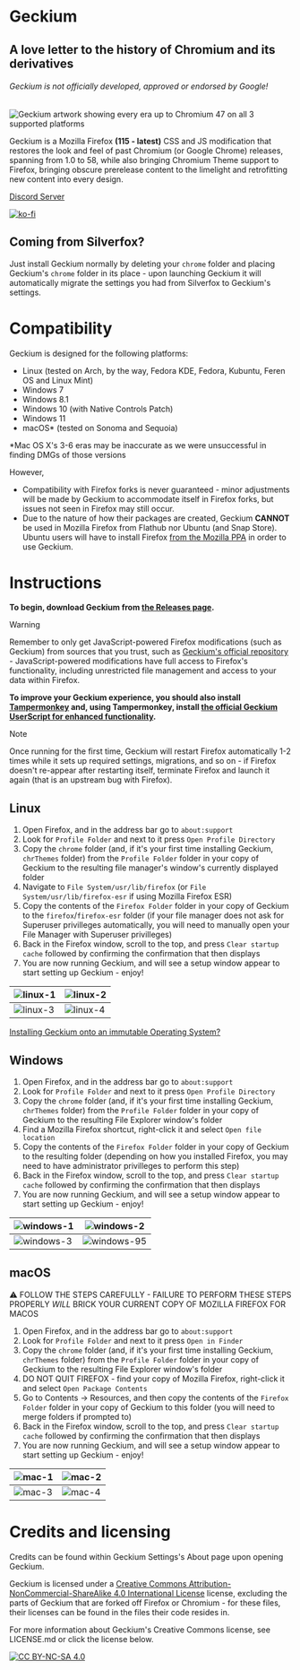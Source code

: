 # Geckium
## A love letter to the history of Chromium and its derivatives

###### Geckium is not officially developed, approved or endorsed by Google!

![Geckium artwork showing every era up to Chromium 47 on all 3 supported platforms](https://github.com/user-attachments/assets/554b95e4-d6e3-4bcf-a55e-32a1d9251b28)

Geckium is a Mozilla Firefox **(115 - latest)** CSS and JS modification that restores the look and feel of past Chromium (or Google Chrome) releases, spanning from 1.0 to 58, while also bringing Chromium Theme support to Firefox, bringing obscure prerelease content to the limelight and retrofitting new content into every design.

[Discord Server](https://discord.gg/ZDeT6vdqMp)

[![ko-fi](https://ko-fi.com/img/githubbutton_sm.svg)](https://ko-fi.com/V7V614V6Y7)

## Coming from Silverfox?

Just install Geckium normally by deleting your `chrome` folder and placing Geckium's `chrome` folder in its place - upon launching Geckium it will automatically migrate the settings you had from Silverfox to Geckium's settings.

# Compatibility

Geckium is designed for the following platforms:

- Linux (tested on Arch, by the way, Fedora KDE, Fedora, Kubuntu, Feren OS and Linux Mint)
- Windows 7
- Windows 8.1
- Windows 10 (with Native Controls Patch)
- Windows 11
- macOS* (tested on Sonoma and Sequoia)

*Mac OS X's 3-6 eras may be inaccurate as we were unsuccessful in finding DMGs of those versions

However,

- Compatibility with Firefox forks is never guaranteed - minor adjustments will be made by Geckium to accommodate itself in Firefox forks, but issues not seen in Firefox may still occur.
- Due to the nature of how their packages are created, Geckium **CANNOT** be used in Mozilla Firefox from Flathub nor Ubuntu (and Snap Store). Ubuntu users will have to install Firefox [from the Mozilla PPA](https://launchpad.net/~mozillateam/+archive/ubuntu/ppa#:~:text=sudo%20add%2Dapt%2Drepository%20ppa%3Amozillateam/ppa) in order to use Geckium.

# Instructions

**To begin, download Geckium from [the Releases page](https://github.com/angelbruni/Geckium/releases/latest).**

> [!WARNING]
> Remember to only get JavaScript-powered Firefox modifications (such as Geckium) from sources that you trust, such as [Geckium's official repository](https://github.com/angelbruni/Geckium) - JavaScript-powered modifications have full access to Firefox's functionality, including unrestricted file management and access to your data within Firefox.

**To improve your Geckium experience, you should also install [Tampermonkey](https://addons.mozilla.org/en-US/firefox/addon/tampermonkey) and, using Tampermonkey, install [the official Geckium UserScript for enhanced functionality](https://github.com/angelbruni/CRX-Downloader-userScript/raw/refs/heads/main/crx-downloader.user.js).**

> [!NOTE]
> Once running for the first time, Geckium will restart Firefox automatically 1-2 times while it sets up required settings, migrations, and so on - if Firefox doesn't re-appear after restarting itself, terminate Firefox and launch it again (that is an upstream bug with Firefox).

## Linux

1. Open Firefox, and in the address bar go to `about:support`
2. Look for `Profile Folder` and next to it press `Open Profile Directory`
3. Copy the `chrome` folder (and, if it's your first time installing Geckium, `chrThemes` folder) from the `Profile Folder` folder in your copy of Geckium to the resulting file manager's window's currently displayed folder
4. Navigate to `File System/usr/lib/firefox` (or `File System/usr/lib/firefox-esr` if using Mozilla Firefox ESR)
5. Copy the contents of the `Firefox Folder` folder in your copy of Geckium to the `firefox`/`firefox-esr` folder (if your file manager does not ask for Superuser privilleges automatically, you will need to manually open your File Manager with Superuser privilleges)
6. Back in the Firefox window, scroll to the top, and press `Clear startup cache` followed by confirming the confirmation that then displays
7. You are now running Geckium, and will see a setup window appear to start setting up Geckium - enjoy!

| ![linux-1](https://github.com/user-attachments/assets/68656e29-1e4f-4140-ba50-3e5386e26344) | ![linux-2](https://github.com/user-attachments/assets/b2a1d60b-64fc-494a-959c-f1adee35d7e6) |
|---|---|
| ![linux-3](https://github.com/user-attachments/assets/b92de8d6-9b73-4495-98eb-53f1fc7cf803) | ![linux-4](https://github.com/user-attachments/assets/78403353-d72f-48d2-9a86-72716338ffba) |

[Installing Geckium onto an immutable Operating System?](https://github.com/angelbruni/Geckium/wiki/Installing-Geckium-on-specialised-Operating-Systems)

## Windows

1. Open Firefox, and in the address bar go to `about:support`
2. Look for `Profile Folder` and next to it press `Open Profile Directory`
3. Copy the `chrome` folder (and, if it's your first time installing Geckium, `chrThemes` folder) from the `Profile Folder` folder in your copy of Geckium to the resulting File Explorer window's folder
4. Find a Mozilla Firefox shortcut, right-click it and select `Open file location`
5. Copy the contents of the `Firefox Folder` folder in your copy of Geckium to the resulting folder (depending on how you installed Firefox, you may need to have administrator privilleges to perform this step)
6. Back in the Firefox window, scroll to the top, and press `Clear startup cache` followed by confirming the confirmation that then displays
7. You are now running Geckium, and will see a setup window appear to start setting up Geckium - enjoy!

| ![windows-1](https://github.com/user-attachments/assets/3dbc08ff-f78f-4949-ab0d-777620372bdf) | ![windows-2](https://github.com/user-attachments/assets/ed04f856-ea83-4aa3-8739-0c34241454a6) |
|---|---|
| ![windows-3](https://github.com/user-attachments/assets/f7f7f0ab-4bd5-495d-8897-e61e07fdaa49) | ![windows-95](https://github.com/user-attachments/assets/255dab4d-a808-4383-9c8f-4e8c738486b7) |

## macOS

⚠ FOLLOW THE STEPS CAREFULLY - FAILURE TO PERFORM THESE STEPS PROPERLY *WILL* BRICK YOUR CURRENT COPY OF MOZILLA FIREFOX FOR MACOS

1. Open Firefox, and in the address bar go to `about:support`
2. Look for `Profile Folder` and next to it press `Open in Finder`
3. Copy the `chrome` folder (and, if it's your first time installing Geckium, `chrThemes` folder) from the `Profile Folder` folder in your copy of Geckium to the resulting File Explorer window's folder
4. DO NOT QUIT FIREFOX - find your copy of Mozilla Firefox, right-click it and select `Open Package Contents`
5. Go to Contents -> Resources, and then copy the contents of the `Firefox Folder` folder in your copy of Geckium to this folder (you will need to merge folders if prompted to)
6. Back in the Firefox window, scroll to the top, and press `Clear startup cache` followed by confirming the confirmation that then displays
7. You are now running Geckium, and will see a setup window appear to start setting up Geckium - enjoy!

| ![mac-1](https://github.com/user-attachments/assets/683ee47a-d2f6-439f-a7b6-f70c79521572) | ![mac-2](https://github.com/user-attachments/assets/7c1a2aa4-374d-402c-a462-af5e1d11f6f7) |
|---|---|
| ![mac-3](https://github.com/user-attachments/assets/f4f43017-e9ed-4263-8f95-a4072bd2e00e) | ![mac-4](https://github.com/user-attachments/assets/6065ddb9-6a34-4401-8bc9-385bd0b6fbcd) |

# Credits and licensing

Credits can be found within Geckium Settings's About page upon opening Geckium.

Geckium is licensed under a
[Creative Commons Attribution-NonCommercial-ShareAlike 4.0 International License][cc-by-nc-sa] license, excluding the parts of Geckium that are forked off Firefox or Chromium - for these files, their licenses can be found in the files their code resides in.

For more information about Geckium's Creative Commons license, see LICENSE.md or click the license below.

[![CC BY-NC-SA 4.0][cc-by-nc-sa-image]][cc-by-nc-sa]

[cc-by-nc-sa]: http://creativecommons.org/licenses/by-nc-sa/4.0/
[cc-by-nc-sa-image]: https://licensebuttons.net/l/by-nc-sa/4.0/88x31.png

